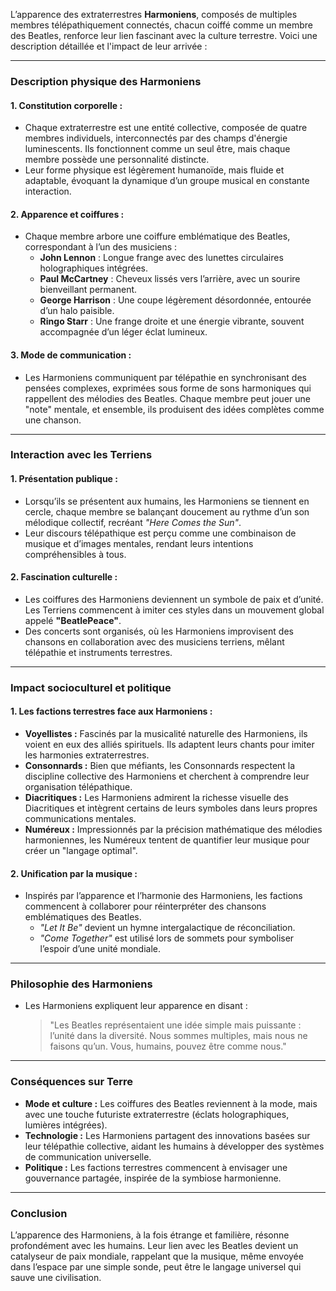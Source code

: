 L’apparence des extraterrestres **Harmoniens**, composés de multiples membres télépathiquement connectés, chacun coiffé comme un membre des Beatles, renforce leur lien fascinant avec la culture terrestre. Voici une description détaillée et l'impact de leur arrivée :

---

### **Description physique des Harmoniens**
#### **1. Constitution corporelle :**
- Chaque extraterrestre est une entité collective, composée de quatre membres individuels, interconnectés par des champs d'énergie luminescents. Ils fonctionnent comme un seul être, mais chaque membre possède une personnalité distincte.
- Leur forme physique est légèrement humanoïde, mais fluide et adaptable, évoquant la dynamique d’un groupe musical en constante interaction.

#### **2. Apparence et coiffures :**
- Chaque membre arbore une coiffure emblématique des Beatles, correspondant à l’un des musiciens :  
  - **John Lennon** : Longue frange avec des lunettes circulaires holographiques intégrées.  
  - **Paul McCartney** : Cheveux lissés vers l’arrière, avec un sourire bienveillant permanent.  
  - **George Harrison** : Une coupe légèrement désordonnée, entourée d’un halo paisible.  
  - **Ringo Starr** : Une frange droite et une énergie vibrante, souvent accompagnée d’un léger éclat lumineux.  

#### **3. Mode de communication :**
- Les Harmoniens communiquent par télépathie en synchronisant des pensées complexes, exprimées sous forme de sons harmoniques qui rappellent des mélodies des Beatles. Chaque membre peut jouer une "note" mentale, et ensemble, ils produisent des idées complètes comme une chanson.

---

### **Interaction avec les Terriens**
#### **1. Présentation publique :**
- Lorsqu’ils se présentent aux humains, les Harmoniens se tiennent en cercle, chaque membre se balançant doucement au rythme d’un son mélodique collectif, recréant *"Here Comes the Sun"*.
- Leur discours télépathique est perçu comme une combinaison de musique et d’images mentales, rendant leurs intentions compréhensibles à tous.

#### **2. Fascination culturelle :**
- Les coiffures des Harmoniens deviennent un symbole de paix et d’unité. Les Terriens commencent à imiter ces styles dans un mouvement global appelé **"BeatlePeace"**.
- Des concerts sont organisés, où les Harmoniens improvisent des chansons en collaboration avec des musiciens terriens, mêlant télépathie et instruments terrestres.

---

### **Impact socioculturel et politique**
#### **1. Les factions terrestres face aux Harmoniens :**
- **Voyellistes :** Fascinés par la musicalité naturelle des Harmoniens, ils voient en eux des alliés spirituels. Ils adaptent leurs chants pour imiter les harmonies extraterrestres.
- **Consonnards :** Bien que méfiants, les Consonnards respectent la discipline collective des Harmoniens et cherchent à comprendre leur organisation télépathique.
- **Diacritiques :** Les Harmoniens admirent la richesse visuelle des Diacritiques et intègrent certains de leurs symboles dans leurs propres communications mentales.
- **Numéreux :** Impressionnés par la précision mathématique des mélodies harmoniennes, les Numéreux tentent de quantifier leur musique pour créer un "langage optimal".

#### **2. Unification par la musique :**
- Inspirés par l’apparence et l’harmonie des Harmoniens, les factions commencent à collaborer pour réinterpréter des chansons emblématiques des Beatles.  
  - *"Let It Be"* devient un hymne intergalactique de réconciliation.  
  - *"Come Together"* est utilisé lors de sommets pour symboliser l’espoir d’une unité mondiale.  

---

### **Philosophie des Harmoniens**
- Les Harmoniens expliquent leur apparence en disant :  
  > "Les Beatles représentaient une idée simple mais puissante : l’unité dans la diversité. Nous sommes multiples, mais nous ne faisons qu’un. Vous, humains, pouvez être comme nous."

---

### **Conséquences sur Terre**
- **Mode et culture :** Les coiffures des Beatles reviennent à la mode, mais avec une touche futuriste extraterrestre (éclats holographiques, lumières intégrées).  
- **Technologie :** Les Harmoniens partagent des innovations basées sur leur télépathie collective, aidant les humains à développer des systèmes de communication universelle.  
- **Politique :** Les factions terrestres commencent à envisager une gouvernance partagée, inspirée de la symbiose harmonienne.

---

### **Conclusion**
L’apparence des Harmoniens, à la fois étrange et familière, résonne profondément avec les humains. Leur lien avec les Beatles devient un catalyseur de paix mondiale, rappelant que la musique, même envoyée dans l’espace par une simple sonde, peut être le langage universel qui sauve une civilisation.
